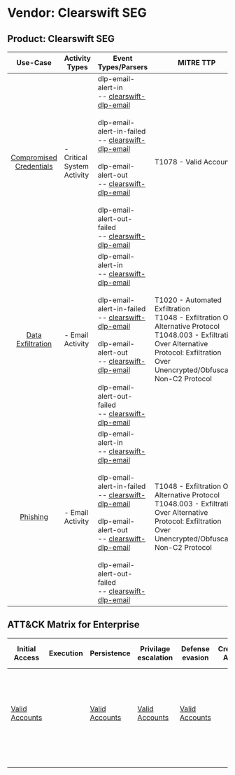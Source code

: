 Vendor: Clearswift SEG
======================
Product: Clearswift SEG
-----------------------
|                                 Use-Case                                  | Activity Types             | Event Types/Parsers                                                                                                                                                                                                                                                                                                                                                                                                                                      | MITRE TTP                                                                                                                                                                                            | Content                    |
|:-------------------------------------------------------------------------:| -------------------------- | -------------------------------------------------------------------------------------------------------------------------------------------------------------------------------------------------------------------------------------------------------------------------------------------------------------------------------------------------------------------------------------------------------------------------------------------------------- | ---------------------------------------------------------------------------------------------------------------------------------------------------------------------------------------------------- | -------------------------- |
| [Compromised Credentials](../UseCases/usecase_compromised_credentials.md) | - Critical System Activity |  dlp-email-alert-in<br> -- [clearswift-dlp-email](../Parsers/parserContent_clearswift-dlp-email.md)<br><br> dlp-email-alert-in-failed<br> -- [clearswift-dlp-email](../Parsers/parserContent_clearswift-dlp-email.md)<br><br> dlp-email-alert-out<br> -- [clearswift-dlp-email](../Parsers/parserContent_clearswift-dlp-email.md)<br><br> dlp-email-alert-out-failed<br> -- [clearswift-dlp-email](../Parsers/parserContent_clearswift-dlp-email.md)<br> | T1078 - Valid Accounts<br>                                                                                                                                                                           |  - 1 Rules<br>             |
|       [Data Exfiltration](../UseCases/usecase_data_exfiltration.md)       | - Email Activity           |  dlp-email-alert-in<br> -- [clearswift-dlp-email](../Parsers/parserContent_clearswift-dlp-email.md)<br><br> dlp-email-alert-in-failed<br> -- [clearswift-dlp-email](../Parsers/parserContent_clearswift-dlp-email.md)<br><br> dlp-email-alert-out<br> -- [clearswift-dlp-email](../Parsers/parserContent_clearswift-dlp-email.md)<br><br> dlp-email-alert-out-failed<br> -- [clearswift-dlp-email](../Parsers/parserContent_clearswift-dlp-email.md)<br> | T1020 - Automated Exfiltration<br>T1048 - Exfiltration Over Alternative Protocol<br>T1048.003 - Exfiltration Over Alternative Protocol: Exfiltration Over Unencrypted/Obfuscated Non-C2 Protocol<br> |  - 37 Rules<br> - 9 Models |
|                [Phishing](../UseCases/usecase_phishing.md)                | - Email Activity           |  dlp-email-alert-in<br> -- [clearswift-dlp-email](../Parsers/parserContent_clearswift-dlp-email.md)<br><br> dlp-email-alert-in-failed<br> -- [clearswift-dlp-email](../Parsers/parserContent_clearswift-dlp-email.md)<br><br> dlp-email-alert-out<br> -- [clearswift-dlp-email](../Parsers/parserContent_clearswift-dlp-email.md)<br><br> dlp-email-alert-out-failed<br> -- [clearswift-dlp-email](../Parsers/parserContent_clearswift-dlp-email.md)<br> | T1048 - Exfiltration Over Alternative Protocol<br>T1048.003 - Exfiltration Over Alternative Protocol: Exfiltration Over Unencrypted/Obfuscated Non-C2 Protocol<br>                                   |  - 7 Rules<br> - 2 Models  |

ATT&CK Matrix for Enterprise
----------------------------
| Initial Access                                                      | Execution | Persistence                                                         | Privilage escalation                                                | Defense evasion                                                     | Credential Access | Discovery | Lateral Movement | Collection | Command and Control | Exfiltration                                                                                                                                                                                                                                                                                                                    | Impact |
| ------------------------------------------------------------------- | --------- | ------------------------------------------------------------------- | ------------------------------------------------------------------- | ------------------------------------------------------------------- | ----------------- | --------- | ---------------- | ---------- | ------------------- | ------------------------------------------------------------------------------------------------------------------------------------------------------------------------------------------------------------------------------------------------------------------------------------------------------------------------------- | ------ |
| [Valid Accounts](https://attack.mitre.org/techniques/T1078)<br><br> |           | [Valid Accounts](https://attack.mitre.org/techniques/T1078)<br><br> | [Valid Accounts](https://attack.mitre.org/techniques/T1078)<br><br> | [Valid Accounts](https://attack.mitre.org/techniques/T1078)<br><br> |                   |           |                  |            |                     | [Exfiltration Over Alternative Protocol](https://attack.mitre.org/techniques/T1048)<br><br>[Exfiltration Over Alternative Protocol: Exfiltration Over Unencrypted/Obfuscated Non-C2 Protocol](https://attack.mitre.org/techniques/T1048/003)<br><br>[Automated Exfiltration](https://attack.mitre.org/techniques/T1020)<br><br> |        |
